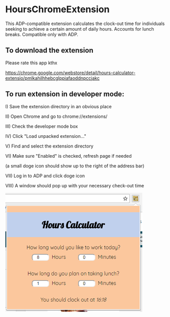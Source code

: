 # HoursChromeExtension

This ADP-compatible extension calculates the clock-out time for individuals seeking to achieve a certain amount of daily hours. Accounts for lunch breaks. Compatible only with ADP.

## To download the extension
Please rate this app kthx

https://chrome.google.com/webstore/detail/hours-calculator-extensio/pmlkahilhhebcglppiafaoddnpccjakc

## To run extension in developer mode:

I) Save the extension directory in an obvious place

II) Open Chrome and go to chrome://extensions/

III) Check the developer mode box

IV) Click "Load unpacked extension..."

V) Find and select the extension directory

VI) Make sure "Enabled" is checked, refresh page if needed 

(a small doge icon should show up to the right of the address bar)

VII) Log in to ADP and click doge icon

VIII) A window should pop up with your necessary check-out time

![screenshot](https://github.com/anbilli/hoursChromeExt/blob/master/v2_screenshot.png "Version 2.0")
